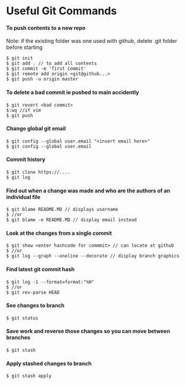 # Useful Git Commands 

#### To push contents to a new repo 

Note: if the existing folder was one used with github, 
	delete .git folder before starting 

    $ git init
    $ git add . // to add all contents
    $ git commit -m 'first commit'
    $ git remote add origin <git@github...>
    $ git push -u origin master

#### To delete a bad commit ie pushed to main accidently

    $ git revert <bad commit>
    $:wq //if vim
    $ git push

#### Change global git email
	$ git config --global user.email "<insert email here>"
	$ git config --global user.email

#### Commit history
	$ git clone https://....
	$ git log

#### Find out when a change was made and who are the authors of an individual file
	$ git blame README.MD // displays username
	$ //or
	$ git blame -e README.MD // display email instead 

#### Look at the changes from a single commit
	$ git show <enter hashcode for commmit> // can locate at github
	$ //or 
	$ git log --graph --oneline --decorate // display branch graphics

#### Find latest git commit hash
	$ git log -1 --format=format:"%H"
	$ //or
	$ git rev-parse HEAD

#### See changes to branch
	$ git status

#### Save work and reverse those changes so you can move between branches
	$ git stash

#### Apply stashed changes to branch
	$ git stash apply
